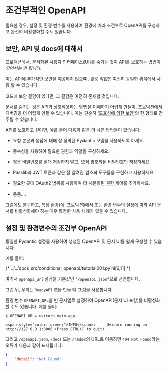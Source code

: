 # 조건부적인 OpenAPI

필요한 경우, 설정 및 환경 변수를 사용하여 환경에 따라 조건부로 OpenAPI를 구성하고 완전히 비활성화할 수도 있습니다.

## 보안, API 및 docs에 대해서

프로덕션에서, 문서화된 사용자 인터페이스(UI)를 숨기는 것이 API를 보호하는 방법이 *되어서는 안 됩니다*.

이는 API에 추가적인 보안을 제공하지 않으며, *경로 작업*은 여전히 동일한 위치에서 사용 할 수 있습니다.

코드에 보안 결함이 있다면, 그 결함은 여전히 존재할 것입니다.

문서를 숨기는 것은 API와 상호작용하는 방법을 이해하기 어렵게 만들며, 프로덕션에서 디버깅을 더 어렵게 만들 수 있습니다. 이는 단순히 <a href="https://en.wikipedia.org/wiki/Security_through_obscurity" class="external-link" target="_blank">'모호성에 의한 보안'</a>의 한 형태로 간주될 수 있습니다.

API를 보호하고 싶다면, 예를 들어 다음과 같은 더 나은 방법들이 있습니다:

* 요청 본문과 응답에 대해 잘 정의된 Pydantic 모델을 사용하도록 하세요.

* 종속성을 사용하여 필요한 권한과 역할을 구성하세요.

* 평문 비밀번호를 절대 저장하지 말고, 오직 암호화된 비밀번호만 저장하세요.

* Passlib과 JWT 토큰과 같은 잘 알려진 암호화 도구들을 구현하고 사용하세요.

* 필요한 곳에 OAuth2 범위를 사용하여 더 세분화된 권한 제어를 추가하세요.

* 등등....

그럼에도 불구하고, 특정 환경(예: 프로덕션)에서 또는 환경 변수의 설정에 따라 API 문서를 비활성화해야 하는 매우 특정한 사용 사례가 있을 수 있습니다.

## 설정 및 환경변수의 조건부 OpenAPI

동일한 Pydantic 설정을 사용하여 생성된 OpenAPI 및 문서 UI를 쉽게 구성할 수 있습니다.

예를 들어:

{* ../../docs_src/conditional_openapi/tutorial001.py hl[6,11] *}

여기서 `openapi_url` 설정을 기본값인 `"/openapi.json"`으로 선언합니다.

그런 뒤, 우리는 `ReadyAPI` 앱을 만들 때 그것을 사용합니다.

환경 변수 `OPENAPI_URL`을 빈 문자열로 설정하여 OpenAPI(문서 UI 포함)를 비활성화할 수도 있습니다. 예를 들어:

<div class="termy">

```console
$ OPENAPI_URL= uvicorn main:app

<span style="color: green;">INFO</span>:     Uvicorn running on http://127.0.0.1:8000 (Press CTRL+C to quit)
```

</div>

그리고 `/openapi.json`, `/docs` 또는 `/redoc`의 URL로 이동하면 `404 Not Found`라는 오류가 다음과 같이 표시됩니다:

```JSON
{
    "detail": "Not Found"
}
```
